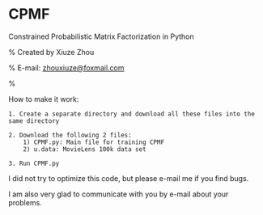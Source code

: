 # CPMF
Constrained Probabilistic Matrix Factorization in Python

% Created by Xiuze Zhou


% E-mail: zhouxiuze@foxmail.com

%



How to make it work:

    1. Create a separate directory and download all these files into the same directory

    2. Download the following 2 files:
        1) CPMF.py: Main file for training CPMF
        2) u.data: MovieLens 100k data set
        
    3. Run CPMF.py



I did not try to optimize this code, but please e-mail me if you find bugs.


I am also very glad to communicate with you by e-mail about your problems.
